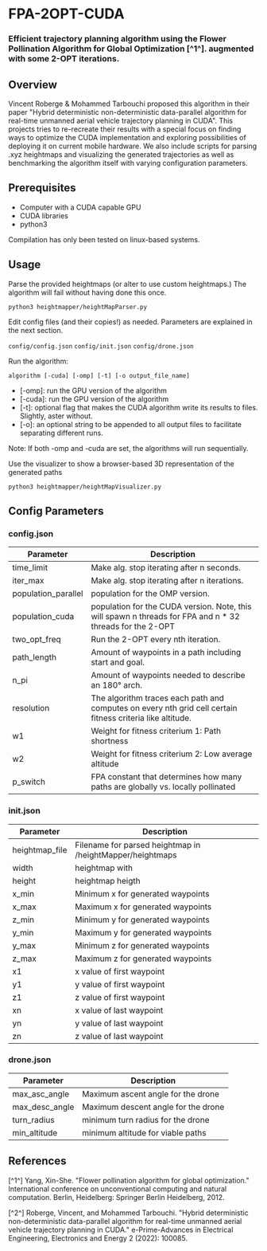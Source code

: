 # FPA-2OPT-CUDA
### Efficient trajectory planning algorithm using the Flower Pollination Algorithm for Global Optimization [^1^]. augmented with some 2-OPT iterations.



## Overview

Vincent Roberge & Mohammed Tarbouchi proposed this algorithm in their paper 
"Hybrid deterministic non-deterministic data-parallel algorithm for real-time 
unmanned aerial vehicle trajectory planning in CUDA". This projects tries to re-recreate 
their results with a special focus on finding ways to optimize the CUDA implementation and
exploring possibilities of deploying it on current mobile hardware. We also include scripts
for parsing .xyz heightmaps and visualizing the generated trajectories as well as benchmarking
the algorithm itself with varying configuration parameters.

## Prerequisites

- Computer with a CUDA capable GPU
- CUDA libraries
- python3

Compilation has only been tested on linux-based systems.

## Usage

Parse the provided heightmaps (or alter to use custom heightmaps.)
The algorithm will fail without having done this once.

`python3 heightmapper/heightMapParser.py`

Edit config files (and their copies!) as needed. Parameters are explained in the next section.

`config/config.json`
`config/init.json`
`config/drone.json`

Run the algorithm:

`algorithm [-cuda] [-omp] [-t] [-o output_file_name]`

- [-omp]: run the GPU version of the algorithm
- [-cuda]: run the GPU version of the algorithm
- [-t]: optional flag that makes the CUDA algorithm write its results to files. Slightly, aster without.
- [-o]: an optional string to be appended to all output files to facilitate separating different runs.

Note: If both -omp and -cuda are set, the algorithms will run sequentially.

Use the visualizer to show a browser-based 3D representation of the generated paths

`python3 heightmapper/heightMapVisualizer.py`

## Config Parameters
### config.json

| Parameter             | Description                                                                                                |
| --------------------- |------------------------------------------------------------------------------------------------------------|
| time_limit            | Make alg. stop iterating after n seconds.                                                                  |
| iter_max              | Make alg. stop iterating after n iterations.                                                               |
| population_parallel   | population for the OMP version.                                                                            |
| population_cuda       | population for the CUDA version. Note, this will spawn n threads for FPA and n * 32 threads for the 2-OPT  |
| two_opt_freq          | Run the 2-OPT every nth iteration.                                                                         |
| path_length           | Amount of waypoints in a path including start and goal.                                                    |
| n_pi                  | Amount of waypoints needed to describe an 180° arch.                                                       |
| resolution            | The algorithm traces each path and computes on every nth grid cell certain fitness criteria like altitude. |
| w1                    | Weight for fitness criterium 1: Path shortness                                                             |
| w2                    | Weight for fitness criterium 2: Low average altitude                                                       |
| p_switch              | FPA constant that determines how many paths are globally vs. locally pollinated                            |

### init.json

| Parameter       | Description                                               |
| --------------- |-----------------------------------------------------------|
| heightmap_file  | Filename for parsed heightmap in /heightMapper/heightmaps |
| width           | heightmap with                                            |
| height          | heightmap heigth                                          |
| x_min           | Minimum x for generated waypoints                         |
| x_max           | Maximum x for generated waypoints                         |
| z_min           | Minimum y for generated waypoints                         |
| y_min           | Maximum y for generated waypoints                         |
| y_max           | Minimum z for generated waypoints                         |
| z_max           | Maximum z for generated waypoints                         |
| x1              | x value of first waypoint                                 |
| y1              | y value of first waypoint                                 |
| z1              | z value of first waypoint                                 |
| xn              | x value of last waypoint                                  |
| yn              | y value of last waypoint                                  |
| zn              | z value of last waypoint                                  |

### drone.json

| Parameter     | Description                         |
| ------------- |-------------------------------------|
| max_asc_angle | Maximum ascent angle for the drone  |
| max_desc_angle| Maximum descent angle for the drone |
| turn_radius   | minimum turn radius for the drone   |
| min_altitude  | minimum altitude for viable paths   |

## References

[^1^] Yang, Xin-She. "Flower pollination algorithm for global optimization." International conference on unconventional computing and natural computation. Berlin, Heidelberg: Springer Berlin Heidelberg, 2012.

[^2^] Roberge, Vincent, and Mohammed Tarbouchi. "Hybrid deterministic non-deterministic data-parallel algorithm for real-time unmanned aerial vehicle trajectory planning in CUDA." e-Prime-Advances in Electrical Engineering, Electronics and Energy 2 (2022): 100085.